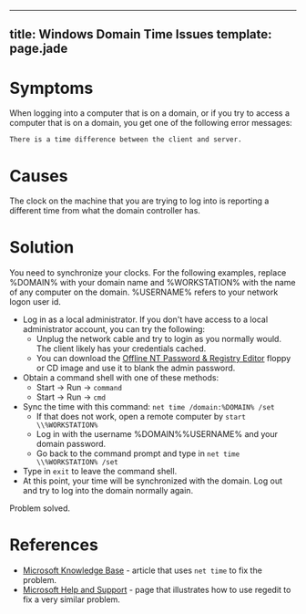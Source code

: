 ----
title: Windows Domain Time Issues
template: page.jade
----


Symptoms
========

When logging into a computer that is on a domain, or if you try to access a computer that is on a domain, you get one of the following error messages:

    There is a time difference between the client and server.


Causes
======

The clock on the machine that you are trying to log into is reporting a different time from what the domain controller has.


Solution
========

You need to synchronize your clocks.  For the following examples, replace %DOMAIN% with your domain name and %WORKSTATION% with the name of any computer on the domain.  %USERNAME% refers to your network logon user id.

* Log in as a local administrator.  If you don't have access to a local administrator account, you can try the following:
  * Unplug the network cable and try to login as you normally would.  The client likely has your credentials cached.
  * You can download the [Offline NT Password & Registry Editor](http://home.eunet.no/pnordahl/ntpasswd/) floppy or CD image and use it to blank the admin password.
* Obtain a command shell with one of these methods:
  * Start -> Run -> `command`
  * Start -> Run -> `cmd`
* Sync the time with this command: `net time /domain:%DOMAIN% /set`
  * If that does not work, open a remote computer by `start \\%WORKSTATION%`
  * Log in with the username %DOMAIN%\%USERNAME% and your domain password.
  * Go back to the command prompt and type in `net time \\%WORKSTATION% /set`
* Type in `exit` to leave the command shell.
* At this point, your time will be synchronized with the domain.  Log out and try to log into the domain normally again.

Problem solved.


References
==========

* [Microsoft Knowledge Base](http://support.microsoft.com/?kbid=232386) - article that uses `net time` to fix the problem.
* [Microsoft Help and Support](http://support.microsoft.com/default.aspx?kbid=297234) - page that illustrates how to use regedit to fix a very similar problem.
